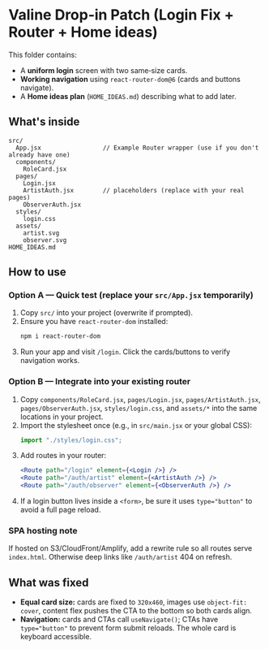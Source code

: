 # Valine Drop‑in Patch (Login Fix + Router + Home ideas)

This folder contains:
- A **uniform login** screen with two same‑size cards.
- **Working navigation** using `react-router-dom@6` (cards and buttons navigate).
- A **Home ideas plan** (`HOME_IDEAS.md`) describing what to add later.

## What's inside

```
src/
  App.jsx                 // Example Router wrapper (use if you don't already have one)
  components/
    RoleCard.jsx
  pages/
    Login.jsx
    ArtistAuth.jsx        // placeholders (replace with your real pages)
    ObserverAuth.jsx
  styles/
    login.css
  assets/
    artist.svg
    observer.svg
HOME_IDEAS.md
```

## How to use

### Option A — Quick test (replace your `src/App.jsx` temporarily)
1. Copy `src/` into your project (overwrite if prompted).
2. Ensure you have `react-router-dom` installed:
   ```bash
   npm i react-router-dom
   ```
3. Run your app and visit `/login`. Click the cards/buttons to verify navigation works.

### Option B — Integrate into your existing router
1. Copy `components/RoleCard.jsx`, `pages/Login.jsx`, `pages/ArtistAuth.jsx`, `pages/ObserverAuth.jsx`, `styles/login.css`, and `assets/*` into the same locations in your project.
2. Import the stylesheet once (e.g., in `src/main.jsx` or your global CSS):
   ```js
   import "./styles/login.css";
   ```
3. Add routes in your router:
   ```jsx
   <Route path="/login" element={<Login />} />
   <Route path="/auth/artist" element={<ArtistAuth />} />
   <Route path="/auth/observer" element={<ObserverAuth />} />
   ```
4. If a login button lives inside a `<form>`, be sure it uses `type="button"` to avoid a full page reload.

### SPA hosting note
If hosted on S3/CloudFront/Amplify, add a rewrite rule so all routes serve `index.html`. Otherwise deep links like `/auth/artist` 404 on refresh.

## What was fixed
- **Equal card size:** cards are fixed to `320x460`, images use `object-fit: cover`, content flex pushes the CTA to the bottom so both cards align.
- **Navigation:** cards and CTAs call `useNavigate()`; CTAs have `type="button"` to prevent form submit reloads. The whole card is keyboard accessible.